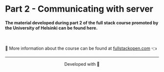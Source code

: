 # Part 2 - Communicating with server

#### The material developed during part 2 of the full stack course promoted by the University of Helsinki can be found here.

<br>

:mag_right: More information about the course can be found at [fullstackopen.com](https://fullstackopen.com/) 👈

---

<p align="center">Developed with 💙</p>
